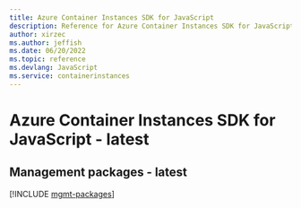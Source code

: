 ```yaml
---
title: Azure Container Instances SDK for JavaScript
description: Reference for Azure Container Instances SDK for JavaScript
author: xirzec
ms.author: jeffish
ms.date: 06/20/2022
ms.topic: reference
ms.devlang: JavaScript
ms.service: containerinstances
---
```

# Azure Container Instances SDK for JavaScript - latest
## Management packages - latest
[!INCLUDE [mgmt-packages](container-instances-mgmt-index.md)]

